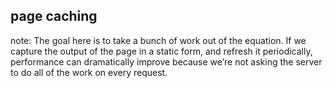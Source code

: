 ##  page caching

note:
    The goal here is to take a bunch of work out of the equation. If we capture the output of the page in a static form, and refresh it periodically, performance can dramatically improve because we’re not asking the server to do all of the work on every request.
